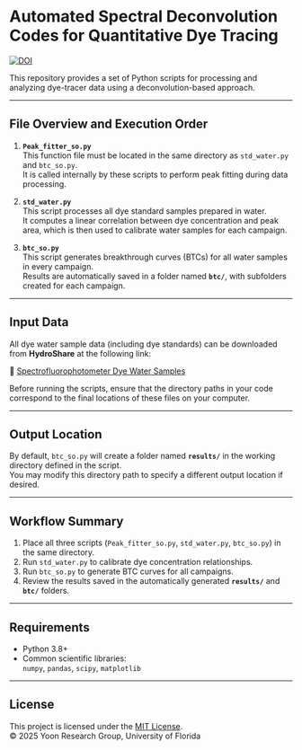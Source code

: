 # Automated Spectral Deconvolution Codes for Quantitative Dye Tracing
[![DOI](https://zenodo.org/badge/860567411.svg)](https://doi.org/10.5281/zenodo.17371869)
  
This repository provides a set of Python scripts for processing and analyzing dye-tracer data using a deconvolution-based approach.

---

## File Overview and Execution Order

1. **`Peak_fitter_so.py`**  
   This function file must be located in the same directory as `std_water.py` and `btc_so.py`.  
   It is called internally by these scripts to perform peak fitting during data processing.

2. **`std_water.py`**  
   This script processes all dye standard samples prepared in water.  
   It computes a linear correlation between dye concentration and peak area, which is then used to calibrate water samples for each campaign.

3. **`btc_so.py`**  
   This script generates breakthrough curves (BTCs) for all water samples in every campaign.  
   Results are automatically saved in a folder named **`btc/`**, with subfolders created for each campaign.

---

## Input Data

All dye water sample data (including dye standards) can be downloaded from **HydroShare** at the following link:

🔗 [Spectrofluorophotometer Dye Water Samples](https://www.hydroshare.org/resource/25df1ed10eee4c9da2595a663b87c67b/)

Before running the scripts, ensure that the directory paths in your code correspond to the final locations of these files on your computer.

---

## Output Location

By default, `btc_so.py` will create a folder named **`results/`** in the working directory defined in the script.  
You may modify this directory path to specify a different output location if desired.

---

## Workflow Summary

1. Place all three scripts (`Peak_fitter_so.py`, `std_water.py`, `btc_so.py`) in the same directory.  
2. Run `std_water.py` to calibrate dye concentration relationships.  
3. Run `btc_so.py` to generate BTC curves for all campaigns.  
4. Review the results saved in the automatically generated **`results/`** and **`btc/`** folders.

---

## Requirements

- Python 3.8+  
- Common scientific libraries:  
  `numpy`, `pandas`, `scipy`, `matplotlib`

---

## License

This project is licensed under the [MIT License](LICENSE).  
© 2025 Yoon Research Group, University of Florida


